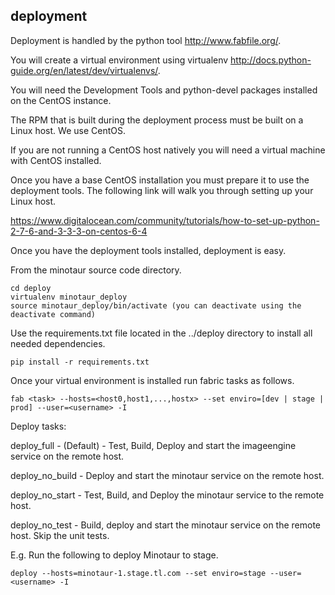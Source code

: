 ## deployment
Deployment is handled by the python tool http://www.fabfile.org/.

You will create a virtual environment using virtualenv http://docs.python-guide.org/en/latest/dev/virtualenvs/.

You will need the Development Tools and python-devel packages installed on the CentOS instance.

The RPM that is built during the deployment process must be built on a Linux host.  We use CentOS.

If you are not running a CentOS host natively you will need a virtual machine with CentOS installed.

Once you have a base CentOS installation you must prepare it to use the deployment tools.  The following link will walk you through setting up your Linux host.
 
https://www.digitalocean.com/community/tutorials/how-to-set-up-python-2-7-6-and-3-3-3-on-centos-6-4

Once you have the deployment tools installed, deployment is easy.

From the minotaur source code directory.

```
cd deploy
virtualenv minotaur_deploy
source minotaur_deploy/bin/activate (you can deactivate using the deactivate command)
```

Use the requirements.txt file located in the ../deploy directory to install all needed dependencies.

```
pip install -r requirements.txt
```

Once your virtual environment is installed run fabric tasks as follows.

```
fab <task> --hosts=<host0,host1,...,hostx> --set enviro=[dev | stage | prod] --user=<username> -I
```

Deploy tasks:

deploy_full 	- (Default) - Test, Build, Deploy and start the imageengine service on the remote host. 

deploy_no_build - Deploy and start the minotaur service on the remote host.

deploy_no_start - Test, Build, and Deploy the minotaur service to the remote host.

deploy_no_test  - Build, deploy and start the minotaur service on the remote host. Skip the unit tests.


E.g. Run the following to deploy Minotaur to stage.
```
deploy --hosts=minotaur-1.stage.tl.com --set enviro=stage --user=<username> -I
```